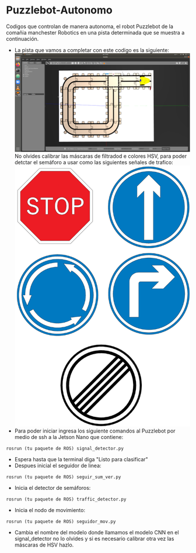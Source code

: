 # Puzzlebot-Autonomo
Codigos que controlan de manera autonoma, el robot Puzzlebot de la comañia manchester Robotics en una pista determinada que se muestra a continuación.
- La pista que vamos a completar con este codigo es la siguiente:
![alt text](pista.png)
No olvides calibrar las máscaras de filtradod e colores HSV, para poder detctar el semáforo a usar como las siguientes señales de trafico:
![alt text](Traffic_Signs.png)
- Para poder iniciar ingresa los siguiente comandos al Puzzlebot por medio de ssh a la Jetson Nano que contiene:
```
rosrun (tu paquete de ROS) signal_detector.py
```
- Espera hasta que la terminal diga "Listo para clasificar"
- Despues inicial el seguidor de linea:
```
rosrun (tu paquete de ROS) seguir_sum_ver.py
```
- Inicia el detector de semáforos:
```
rosrun (tu paquete de ROS) traffic_detector.py
```
- Inicia el nodo de movimiento:
```
rosrun (tu paquete de ROS) seguidor_mov.py
```
- Cambia el nombre del modelo donde llamamos el modelo CNN en el signal_detector no lo olvides y si es necesario calibrar otra vez las máscaras de HSV hazlo.
